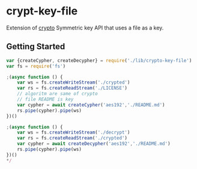# crypt-key-file
Extension of [crypto](https://nodejs.org/api/crypto.html#crypto_class_cipher) Symmetric key API that uses a file as a key.

## Getting Started
```js
var {createCypher, createDecypher} = require('./lib/crypto-key-file')
var fs = require('fs')

;(async function () {
    var ws = fs.createWriteStream('./crypted')
    var rs = fs.createReadStream('./LICENSE')
    // algoritm are same of crypto
    // file README is key 
    var cypher = await createCypher('aes192','./README.md')
    rs.pipe(cypher).pipe(ws)
})()
```

```js
;(async function () {
    var ws = fs.createWriteStream('./decrypt')
    var rs = fs.createReadStream('./crypted')
    var cypher = await createDecypher('aes192','./README.md')
    rs.pipe(cypher).pipe(ws)
})()
*/
```
